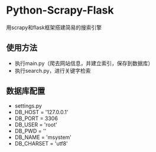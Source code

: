 # Python-Scrapy-Flask
用scrapy和flask框架搭建简易的搜索引擎
## 使用方法
* 执行main.py（爬去网站信息，并建立索引，保存到数据库）
* 执行search.py，进行关键字检索
## 数据库配置
* settings.py
* DB_HOST = '127.0.0.1'
* DB_PORT = 3306
* DB_USER = 'root'
* DB_PWD = ''
* DB_NAME = 'msystem'
* DB_CHARSET = 'utf8'
